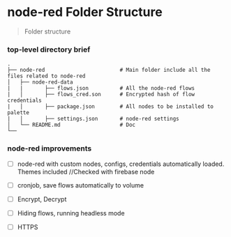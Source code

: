 node-red Folder Structure
============================

> Folder structure

### top-level directory brief

    .               
    ├── node-red                        # Main folder include all the files related to node-red
    │   ├── node-red-data               
    |   |       ├── flows.json          # All the node-red flows
    |   │       ├── flows_cred.son      # Encrypted hash of flow credentials
    |   │       ├── package.json        # All nodes to be installed to palette
    |   │       ├── settings.json       # node-red settings     
    │   └── README.md                   # Doc     
    └── 

### node-red improvements

- [ ] node-red with custom nodes, configs, credentials automatically loaded. Themes included //Checked with firebase node
- [ ] cronjob, save flows automatically to volume
- [ ] Encrypt, Decrypt
- [ ] Hiding flows, running headless mode
- [ ] HTTPS 

